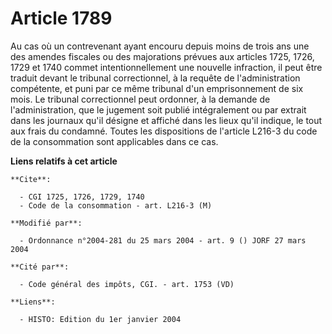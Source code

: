 # Article 1789

Au cas où un contrevenant ayant encouru depuis moins de trois ans une des amendes fiscales ou des majorations prévues aux
articles 1725, 1726, 1729 et 1740 commet intentionnellement une nouvelle infraction, il peut être traduit devant le tribunal
correctionnel, à la requête de l'administration compétente, et puni par ce même tribunal d'un emprisonnement de six mois. Le
tribunal correctionnel peut ordonner, à la demande de l'administration, que le jugement soit publié intégralement ou par
extrait dans les journaux qu'il désigne et affiché dans les lieux qu'il indique, le tout aux frais du condamné. Toutes les
dispositions de l'article L216-3 du code de la consommation sont applicables dans ce cas.

**Liens relatifs à cet article**

	**Cite**:

	  - CGI 1725, 1726, 1729, 1740
	  - Code de la consommation - art. L216-3 (M)

	**Modifié par**:

	  - Ordonnance n°2004-281 du 25 mars 2004 - art. 9 () JORF 27 mars 2004

	**Cité par**:

	  - Code général des impôts, CGI. - art. 1753 (VD)

	**Liens**:

	  - HISTO: Edition du 1er janvier 2004
